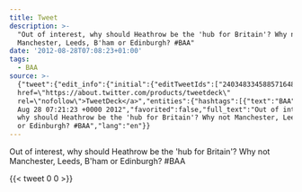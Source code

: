 ```yaml
---
title: Tweet
description: >-
  "Out of interest, why should Heathrow be the 'hub for Britain'? Why not
  Manchester, Leeds, B'ham or Edinburgh? #BAA"
date: '2012-08-28T07:08:23+01:00'
tags:
  - BAA
source: >-
  {"tweet":{"edit_info":{"initial":{"editTweetIds":["240348334588571648"],"editableUntil":"2012-08-28T08:21:23.079Z","editsRemaining":"5","isEditEligible":true}},"retweeted":false,"source":"<a
  href=\"https://about.twitter.com/products/tweetdeck\"
  rel=\"nofollow\">TweetDeck</a>","entities":{"hashtags":[{"text":"BAA","indices":["110","114"]}],"symbols":[],"user_mentions":[],"urls":[]},"display_text_range":["0","114"],"favorite_count":"0","id_str":"240348334588571648","truncated":false,"retweet_count":"0","id":"240348334588571648","created_at":"Tue
  Aug 28 07:21:23 +0000 2012","favorited":false,"full_text":"Out of interest,
  why should Heathrow be the 'hub for Britain'? Why not Manchester, Leeds, B'ham
  or Edinburgh? #BAA","lang":"en"}}
---
```

Out of interest, why should Heathrow be the 'hub for Britain'? Why not Manchester, Leeds, B'ham or Edinburgh? #BAA
    
{{< tweet 0 0 >}}
    
